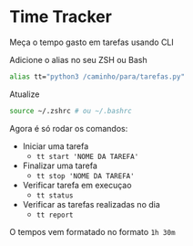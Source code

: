 # Time Tracker

Meça o tempo gasto em tarefas usando CLI

Adicione o alias no seu ZSH ou Bash

```bash
alias tt="python3 /caminho/para/tarefas.py"
```

Atualize

```bash
source ~/.zshrc # ou ~/.bashrc
```

Agora é só rodar os comandos:

- Iniciar uma tarefa
  - `tt start 'NOME DA TAREFA'`
- Finalizar uma tarefa
  - `tt stop 'NOME DA TAREFA'`
- Verificar tarefa em execuçao
  - `tt status`
- Verificar as tarefas realizadas no dia
  - `tt report`

O tempos vem formatado no formato `1h 30m`
